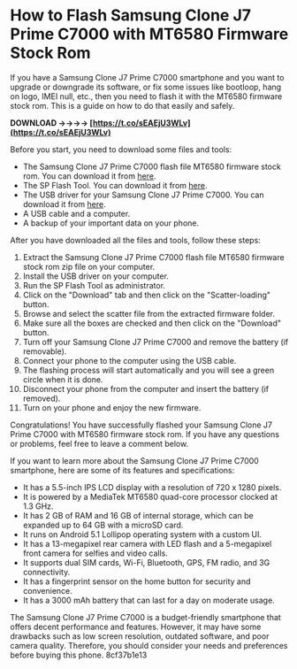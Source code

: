 
 
# How to Flash Samsung Clone J7 Prime C7000 with MT6580 Firmware Stock Rom
 
If you have a Samsung Clone J7 Prime C7000 smartphone and you want to upgrade or downgrade its software, or fix some issues like bootloop, hang on logo, IMEI null, etc., then you need to flash it with the MT6580 firmware stock rom. This is a guide on how to do that easily and safely.
 
**DOWNLOAD ->->->-> [https://t.co/sEAEjU3WLv](https://t.co/sEAEjU3WLv)**


 
Before you start, you need to download some files and tools:
 
- The Samsung Clone J7 Prime C7000 flash file MT6580 firmware stock rom. You can download it from [here](https://urlgoal.com/2sLfHH).
- The SP Flash Tool. You can download it from [here](https://spflashtool.com/).
- The USB driver for your Samsung Clone J7 Prime C7000. You can download it from [here](https://firmwarefile.com/samsung-sm-c7000).
- A USB cable and a computer.
- A backup of your important data on your phone.

After you have downloaded all the files and tools, follow these steps:

1. Extract the Samsung Clone J7 Prime C7000 flash file MT6580 firmware stock rom zip file on your computer.
2. Install the USB driver on your computer.
3. Run the SP Flash Tool as administrator.
4. Click on the "Download" tab and then click on the "Scatter-loading" button.
5. Browse and select the scatter file from the extracted firmware folder.
6. Make sure all the boxes are checked and then click on the "Download" button.
7. Turn off your Samsung Clone J7 Prime C7000 and remove the battery (if removable).
8. Connect your phone to the computer using the USB cable.
9. The flashing process will start automatically and you will see a green circle when it is done.
10. Disconnect your phone from the computer and insert the battery (if removed).
11. Turn on your phone and enjoy the new firmware.

Congratulations! You have successfully flashed your Samsung Clone J7 Prime C7000 with MT6580 firmware stock rom. If you have any questions or problems, feel free to leave a comment below.
  
If you want to learn more about the Samsung Clone J7 Prime C7000 smartphone, here are some of its features and specifications:

- It has a 5.5-inch IPS LCD display with a resolution of 720 x 1280 pixels.
- It is powered by a MediaTek MT6580 quad-core processor clocked at 1.3 GHz.
- It has 2 GB of RAM and 16 GB of internal storage, which can be expanded up to 64 GB with a microSD card.
- It runs on Android 5.1 Lollipop operating system with a custom UI.
- It has a 13-megapixel rear camera with LED flash and a 5-megapixel front camera for selfies and video calls.
- It supports dual SIM cards, Wi-Fi, Bluetooth, GPS, FM radio, and 3G connectivity.
- It has a fingerprint sensor on the home button for security and convenience.
- It has a 3000 mAh battery that can last for a day on moderate usage.

The Samsung Clone J7 Prime C7000 is a budget-friendly smartphone that offers decent performance and features. However, it may have some drawbacks such as low screen resolution, outdated software, and poor camera quality. Therefore, you should consider your needs and preferences before buying this phone.
 8cf37b1e13
 
